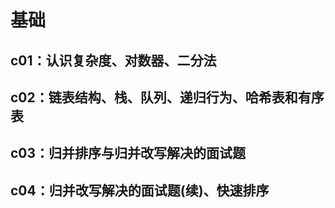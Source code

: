# 基础
## c01：认识复杂度、对数器、二分法
## c02：链表结构、栈、队列、递归行为、哈希表和有序表
## c03：归并排序与归并改写解决的面试题
## c04：归并改写解决的面试题(续)、快速排序
